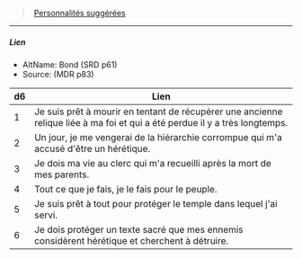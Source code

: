 ﻿---
!PersonalityLinkItem
Table: >+
  |d6|Lien|

  |---|---|

  |1|Je suis prêt à mourir en tentant de récupérer <!--br-->une ancienne relique liée à ma foi et qui a été <!--br-->perdue il y a très longtemps.|

  |2|Un jour, je me vengerai de la hiérarchie <!--br-->corrompue qui m'a accusé d'être un hérétique.|

  |3|Je dois ma vie au clerc qui m'a recueilli après la <!--br-->mort de mes parents.|

  |4|Tout ce que je fais, je le fais pour le peuple.|

  |5|Je suis prêt à tout pour protéger le temple dans <!--br-->lequel j'ai servi.|

  |6|Je dois protéger un texte sacré que mes <!--br-->ennemis considèrent hérétique et cherchent à <!--br-->détruire.|

Id: background_devot_hd.md#lien
ParentLink: background_devot_hd.md#personnalités-suggérées
Name: Lien
ParentName: Personnalités suggérées
NameLevel: 5
AltName: Bond  (SRD p61)
Source: (MDR p83)
Attributes: {}
AttributesDictionary: >+
  {}

---
> [Personnalités suggérées](hd_background_devot_personnalites_suggerees.md)

---

##### Lien

- AltName: Bond  (SRD p61)
- Source: (MDR p83)

|d6|Lien|
|---|---|
|1|Je suis prêt à mourir en tentant de récupérer une ancienne relique liée à ma foi et qui a été perdue il y a très longtemps.|
|2|Un jour, je me vengerai de la hiérarchie corrompue qui m'a accusé d'être un hérétique.|
|3|Je dois ma vie au clerc qui m'a recueilli après la mort de mes parents.|
|4|Tout ce que je fais, je le fais pour le peuple.|
|5|Je suis prêt à tout pour protéger le temple dans lequel j'ai servi.|
|6|Je dois protéger un texte sacré que mes ennemis considèrent hérétique et cherchent à détruire.|

